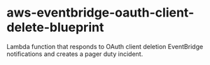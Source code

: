 # aws-eventbridge-oauth-client-delete-blueprint
Lambda function that responds to OAuth client deletion EventBridge notifications and creates a pager duty incident.
